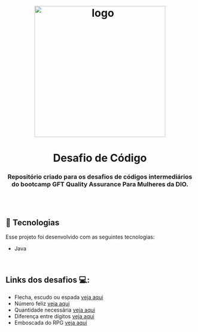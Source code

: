 
<h1 align="center">
  <br>
  <img src="https://user-images.githubusercontent.com/93685200/206669835-341d5957-b5e6-4778-9967-2c22fc2de561.png" alt="logo" height="350">
</h1>

<h1 align="center">
  Desafio de Código
</h1>

<h3 align="center"> Repositório criado para os desafios de códigos intermediários do bootcamp GFT Quality Assurance Para Mulheres da DIO.</h3>
<br />
<br />

## 🚀 Tecnologias

Esse projeto foi desenvolvido com as seguintes tecnologias:

- Java
<br />

## Links dos desafios 💻:

- Flecha, escudo ou espada [veja aqui](https://github.com/AndMqs/GFT_Quality_Assurance/tree/main/desafios-java-intermediario/src/FlechaEscudoEspada)
- Número feliz [veja aqui](https://github.com/AndMqs/GFT_Quality_Assurance/tree/main/desafios-java-intermediario/src/NumeroFeliz)
- Quantidade necessária [veja aqui](https://github.com/AndMqs/GFT_Quality_Assurance/tree/main/desafios-java-intermediario/src/QuantidadeNecessaria)
- Diferença entre dígitos [veja aqui](https://github.com/AndMqs/GFT_Quality_Assurance/tree/main/desafios-java-intermediario/src/DiferencaEntreDigitos)
- Emboscada do RPG [veja aqui](https://github.com/AndMqs/GFT_Quality_Assurance/tree/main/desafios-java-intermediario/src/DesafioEmboscada)
